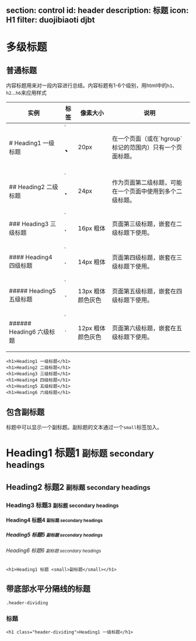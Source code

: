 ﻿section: control
id: header
description: 标题
icon: H1
filter: duojibiaoti djbt
---

# 多级标题

## 普通标题

内容标题用来对一段内容进行总结。内容标题有1-6个级别，用html中的`h1`、`h2`...`h6`来应用样式

<table class="table">
  <thead>
    <tr>
      <th style="width:30%">实例</th>
      <th>标签</th>
      <th>像素大小</th>
      <th>说明</th>
    </tr>
  </thead>
  <tbody>
    <tr>
      <td># Heading1 一级标题</td>
      <td>`<h1>`</h1></td>
      <td>20px</td>
      <td>在一个页面（或在`hgroup`标记的范围内）只有一个页面标题。</td>
    </tr>
    <tr>
      <td>## Heading2 二级标题</td>
      <td>`<h2>`</h2></td>
      <td>24px</td>
      <td>作为页面第二级标题，可能在一个页面中使用到多个二级标题。</td>
    </tr>
    <tr>
      <td>### Heading3 三级标题</td>
      <td>`<h3>`</h3></td>
      <td>16px 粗体</td>
      <td>页面第三级标题，嵌套在二级标题下使用。</td>
    </tr>
    <tr>
      <td>#### Heading4 四级标题</td>
      <td>`<h4>`</h4></td>
      <td>14px 粗体</td>
      <td>页面第四级标题，嵌套在三级标题下使用。</td>
    </tr>
    <tr>
      <td>##### Heading5 五级标题</td>
      <td>`<h5>`</h5></td>
      <td>13px 粗体 颜色灰色</td>
      <td>页面第五级标题，嵌套在四级标题下使用。</td>
    </tr>
    <tr>
      <td>###### Heading6 六级标题</td>
      <td>`<h6>`</h6></td>
      <td>12px 粗体 颜色灰色</td>
      <td>页面第六级标题，嵌套在五级标题下使用。</td>
    </tr>
  </tbody>
</table>

```
<h1>Heading1 一级标题</h1>
<h1>Heading2 二级标题</h1>
<h1>Heading3 三级标题</h1>
<h1>Heading4 四级标题</h1>
<h1>Heading5 五级标题</h1>
<h1>Heading6 六级标题</h1>
```

## 包含副标题

标题中可以显示一个副标题。副标题的文本通过一个`small`标签加入。

<div class="example" contenteditable="true">
  <h1>Heading1 标题1 <small>副标题 secondary headings</small></h1>
  <h2>Heading2 标题2 <small>副标题 secondary headings</small></h2>
  <h3>Heading3 标题3 <small>副标题 secondary headings</small></h3>
  <h4>Heading4 标题4 <small>副标题 secondary headings</small></h4>
  <h5>Heading5 标题5 <small>副标题 secondary headings</small></h5>
  <h6>Heading6 标题6 <small>副标题 secondary headings</small></h6>
</div>

```
<h1>Heading1 标题 <small>副标题</small></h1>
```

## 带底部水平分隔线的标题

`.header-dividing`

<div class="example" contenteditable="true">
  <h3 class="header-dividing">标题</h3>
</div>

```
<h1 class="header-dividing">Heading1 一级标题</h1>
```
